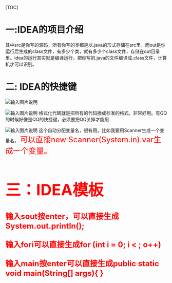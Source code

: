 
[TOC]
# 一:IDEA的项目介绍
其中src是你写的源码，所有你写的类都是以.java的形式存储在src里，而out是你运行后生成的class文件，有多少个类，就有多少个class文件，存储在out目录里。idea的运行其实就是编译运行，把你写的.java的文件编译成.class文件，计算机才可以识别。


# 二: IDEA的快捷键
![输入图片说明](/imgs/2024-09-23/WAa3c6ufAmVflmXQ.png)

![输入图片说明](/imgs/2024-09-23/NPucPG0bDY1ixlCv.png)
格式化代碼就是把所有的代码換成标准的格式。非常好用。有QQ的时候好像是QQ的快捷键，必须要把QQ关掉才能用

![输入图片说明](/imgs/2024-09-23/3Gucek2xfmq9HEMb.png)
这个自动分配变量名，很有用，比如我要用Scanner生成一个变量名，
<font size=5 color=red> 可以直接new Scanner(System.in).var生成一个变量。

# 三：IDEA模板
**输入sout按enter，可以直接生成System.out.println();**


**输入fori可以直接生成for (int i = 0; i < ; o++)**

**输入main按enter可以直接生成public static void main(String[] args){
}**

